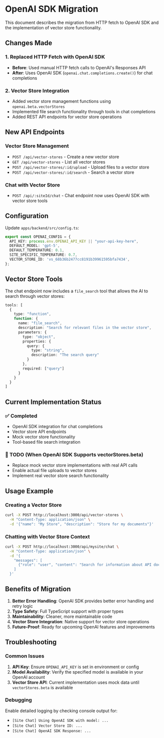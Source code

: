 # OpenAI SDK Migration

This document describes the migration from HTTP fetch to OpenAI SDK and the implementation of vector store functionality.

## Changes Made

### 1. Replaced HTTP Fetch with OpenAI SDK

- **Before**: Used manual HTTP fetch calls to OpenAI's Responses API
- **After**: Uses OpenAI SDK (`openai.chat.completions.create()`) for chat completions

### 2. Vector Store Integration

- Added vector store management functions using `openai.beta.vectorStores`
- Implemented file search functionality through tools in chat completions
- Added REST API endpoints for vector store operations

## New API Endpoints

### Vector Store Management

- `POST /api/vector-stores` - Create a new vector store
- `GET /api/vector-stores` - List all vector stores
- `POST /api/vector-stores/:id/upload` - Upload files to a vector store
- `POST /api/vector-stores/:id/search` - Search a vector store

### Chat with Vector Store

- `POST /api/:siteId/chat` - Chat endpoint now uses OpenAI SDK with vector store tools

## Configuration

Update `apps/backend/src/config.ts`:

```typescript
export const OPENAI_CONFIG = {
  API_KEY: process.env.OPENAI_API_KEY || "your-api-key-here",
  DEFAULT_MODEL: 'gpt-5',
  DEFAULT_TEMPERATURE: 0.1,
  SITE_SPECIFIC_TEMPERATURE: 0.7,
  VECTOR_STORE_ID: 'vs_68b36b2477cc8191b39961595bfa7434',
};
```

## Vector Store Tools

The chat endpoint now includes a `file_search` tool that allows the AI to search through vector stores:

```typescript
tools: [
  {
    type: "function",
    function: {
      name: "file_search",
      description: "Search for relevant files in the vector store",
      parameters: {
        type: "object",
        properties: {
          query: {
            type: "string",
            description: "The search query"
          }
        },
        required: ["query"]
      }
    }
  }
]
```

## Current Implementation Status

### ✅ Completed
- OpenAI SDK integration for chat completions
- Vector store API endpoints
- Mock vector store functionality
- Tool-based file search integration

### 🔄 TODO (When OpenAI SDK Supports vectorStores.beta)
- Replace mock vector store implementations with real API calls
- Enable actual file uploads to vector stores
- Implement real vector store search functionality

## Usage Example

### Creating a Vector Store
```bash
curl -X POST http://localhost:3000/api/vector-stores \
  -H "Content-Type: application/json" \
  -d '{"name": "My Store", "description": "Store for my documents"}'
```

### Chatting with Vector Store Context
```bash
curl -X POST http://localhost:3000/api/mysite/chat \
  -H "Content-Type: application/json" \
  -d '{
    "messages": [
      {"role": "user", "content": "Search for information about API documentation"}
    ]
  }'
```

## Benefits of Migration

1. **Better Error Handling**: OpenAI SDK provides better error handling and retry logic
2. **Type Safety**: Full TypeScript support with proper types
3. **Maintainability**: Cleaner, more maintainable code
4. **Vector Store Integration**: Native support for vector store operations
5. **Future-Proof**: Ready for upcoming OpenAI features and improvements

## Troubleshooting

### Common Issues

1. **API Key**: Ensure `OPENAI_API_KEY` is set in environment or config
2. **Model Availability**: Verify the specified model is available in your OpenAI account
3. **Vector Store API**: Current implementation uses mock data until `vectorStores.beta` is available

### Debugging

Enable detailed logging by checking console output for:
- `[Site Chat] Using OpenAI SDK with model: ...`
- `[Site Chat] Vector Store ID: ...`
- `[Site Chat] OpenAI SDK Response: ...`
